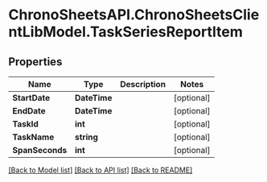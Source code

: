 
# ChronoSheetsAPI.ChronoSheetsClientLibModel.TaskSeriesReportItem

## Properties

Name | Type | Description | Notes
------------ | ------------- | ------------- | -------------
**StartDate** | **DateTime** |  | [optional] 
**EndDate** | **DateTime** |  | [optional] 
**TaskId** | **int** |  | [optional] 
**TaskName** | **string** |  | [optional] 
**SpanSeconds** | **int** |  | [optional] 

[[Back to Model list]](../README.md#documentation-for-models)
[[Back to API list]](../README.md#documentation-for-api-endpoints)
[[Back to README]](../README.md)

